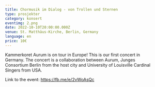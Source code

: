 ```yaml
---
title: Chormusik im Dialog - von Trollen und Sternen
type: prosjekter
category: konsert
eventimg: 2.png
date: 2022-10-10T20:00:00.000Z
venue: St. Matthäus-Kirche, Berlin, Germany
language: en
price: 10€
---
```

Kammerkoret Aurum is on tour in Europe! This is our first concert in Germany. The concert is a collaboration between Aurum, Junges Consortium Berlin from the host city and University of Louisville Cardinal Singers from USA.

Link to the event: https://fb.me/e/2vWoAsQc 
